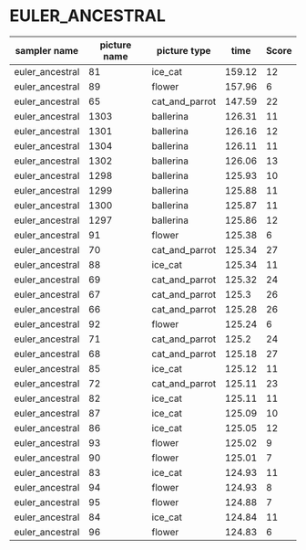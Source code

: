 # EULER_ANCESTRAL

|	sampler name	|	picture name	|	picture type	|	time	|	Score	|
|	-----------------	|	-----------------	|	-----------------	|	-----------------	|	-----------------	|
|	euler_ancestral	|	81	|	ice_cat	|	159.12	|	12	|
|	euler_ancestral	|	89	|	flower	|	157.96	|	6	|
|	euler_ancestral	|	65	|	cat_and_parrot	|	147.59	|	22	|
|	euler_ancestral	|	1303	|	ballerina	|	126.31	|	11	|
|	euler_ancestral	|	1301	|	ballerina	|	126.16	|	12	|
|	euler_ancestral	|	1304	|	ballerina	|	126.11	|	11	|
|	euler_ancestral	|	1302	|	ballerina	|	126.06	|	13	|
|	euler_ancestral	|	1298	|	ballerina	|	125.93	|	10	|
|	euler_ancestral	|	1299	|	ballerina	|	125.88	|	11	|
|	euler_ancestral	|	1300	|	ballerina	|	125.87	|	11	|
|	euler_ancestral	|	1297	|	ballerina	|	125.86	|	12	|
|	euler_ancestral	|	91	|	flower	|	125.38	|	6	|
|	euler_ancestral	|	70	|	cat_and_parrot	|	125.34	|	27	|
|	euler_ancestral	|	88	|	ice_cat	|	125.34	|	11	|
|	euler_ancestral	|	69	|	cat_and_parrot	|	125.32	|	24	|
|	euler_ancestral	|	67	|	cat_and_parrot	|	125.3	|	26	|
|	euler_ancestral	|	66	|	cat_and_parrot	|	125.28	|	26	|
|	euler_ancestral	|	92	|	flower	|	125.24	|	6	|
|	euler_ancestral	|	71	|	cat_and_parrot	|	125.2	|	24	|
|	euler_ancestral	|	68	|	cat_and_parrot	|	125.18	|	27	|
|	euler_ancestral	|	85	|	ice_cat	|	125.12	|	11	|
|	euler_ancestral	|	72	|	cat_and_parrot	|	125.11	|	23	|
|	euler_ancestral	|	82	|	ice_cat	|	125.11	|	11	|
|	euler_ancestral	|	87	|	ice_cat	|	125.09	|	10	|
|	euler_ancestral	|	86	|	ice_cat	|	125.05	|	12	|
|	euler_ancestral	|	93	|	flower	|	125.02	|	9	|
|	euler_ancestral	|	90	|	flower	|	125.01	|	7	|
|	euler_ancestral	|	83	|	ice_cat	|	124.93	|	11	|
|	euler_ancestral	|	94	|	flower	|	124.93	|	8	|
|	euler_ancestral	|	95	|	flower	|	124.88	|	7	|
|	euler_ancestral	|	84	|	ice_cat	|	124.84	|	11	|
|	euler_ancestral	|	96	|	flower	|	124.83	|	6	|